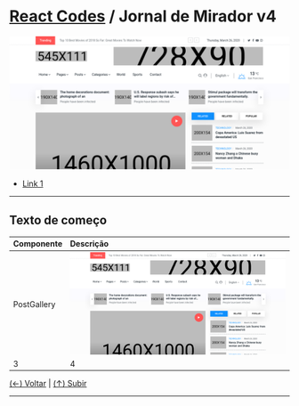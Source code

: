 # [React Codes](https://github.com/systemboys/React_Codes#react-codes "React Codes") / Jornal de Mirador v4

[![Home do JMv4](https://github.com/systemboys/React_Codes/raw/main/Projetos/Jornal%20de%20Mirador/images/Jornal_de_Mirador.png "Home do JMv4")](https://github.com/systemboys/React_Codes/raw/main/Projetos/Jornal%20de%20Mirador/images/Jornal_de_Mirador.png "Home do JMv4")

- [Link 1](https://site.com#anchor-link-1 "Link 1")

---

## Texto de começo

| Componente | Descrição |
| :------------ | :------------ |
| PostGallery | [![PostGallery](https://github.com/systemboys/React_Codes/raw/main/Projetos/Jornal%20de%20Mirador/images/Jornal_de_Mirador.png "PostGallery")](https://github.com/systemboys/React_Codes/raw/main/Projetos/Jornal%20de%20Mirador/images/Jornal_de_Mirador.png "PostGallery") |
| 3 | 4 |

[(&larr;) Voltar](https://github.com/systemboys/React_Codes#react-codes "Voltar ao Sumário") | 
[(&uarr;) Subir](#jornal-de-mirador-v4 "Subir para o topo")

---